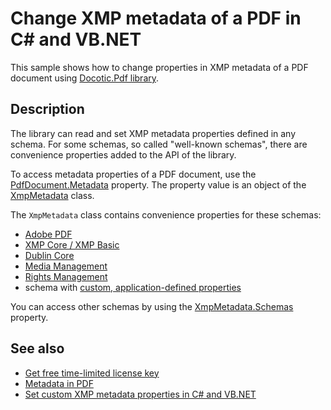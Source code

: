 # Change XMP metadata of a PDF in C# and VB.NET

This sample shows how to change properties in XMP metadata of a PDF document using [Docotic.Pdf library](https://bitmiracle.com/pdf-library/). 

## Description

The library can read and set XMP metadata properties defined in any schema. For some schemas, so called "well-known schemas", there are convenience properties added to the API of the library. 

To access metadata properties of a PDF document, use the [PdfDocument.Metadata](https://api.docotic.com/pdfdocument-metadata) property. The property value is an object of the [XmpMetadata](https://api.docotic.com/xmpmetadata) class. 

The `XmpMetadata` class contains convenience properties for these schemas:
* [Adobe PDF](https://api.docotic.com/xmpmetadata-pdf)
* [XMP Core / XMP Basic](https://api.docotic.com/xmpmetadata-basic)
* [Dublin Core](https://api.docotic.com/xmpmetadata-dublincore)
* [Media Management](https://api.docotic.com/xmpmetadata-mediamanagement)
* [Rights Management](https://api.docotic.com/xmpmetadata-rightsmanagement)
* schema with [custom, application-defined properties](https://api.docotic.com/xmpmetadata-basic)

You can access other schemas by using the [XmpMetadata.Schemas](https://api.docotic.com/xmpmetadata-schemas) property.

## See also
* [Get free time-limited license key](https://bitmiracle.com/pdf-library/download)
* [Metadata in PDF](https://bitmiracle.com/pdf-library/edit/#metadata)
* [Set custom XMP metadata properties in C# and VB.NET](/Samples/Metadata/SetCustomXmpProperties)